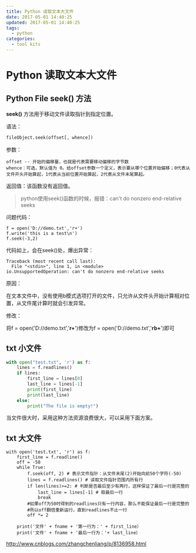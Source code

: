 ```yaml
---
title: Python 读取文本大文件
date: 2017-05-01 14:40:25
updated: 2017-05-01 14:40:25
tags:
  - python
categories:
  - tool kits
---
```


# Python 读取文本大文件

## Python File seek() 方法

**seek()** 方法用于移动文件读取指针到指定位置。

语法：

```python
fileObject.seek(offset[, whence])
```

参数：

```
offset -- 开始的偏移量，也就是代表需要移动偏移的字节数
whence：可选，默认值为 0。给offset参数一个定义，表示要从哪个位置开始偏移；0代表从文件开头开始算起，1代表从当前位置开始算起，2代表从文件末尾算起。
```

返回值：该函数没有返回值。

>  python使用seek()函数的时候，报错：can't do nonzero end-relative seeks

问题代码：

```
f = open('D://demo.txt','r+')
f.write('this is a test\n')
f.seek(-3,2)
```

代码如上，会在seek()处，爆出异常：

```
Traceback (most recent call last):
  File "<stdin>", line 1, in <module>
io.UnsupportedOperation: can't do nonzero end-relative seeks
```

原因：

在文本文件中，没有使用b模式选项打开的文件，只允许从文件头开始计算相对位置，从文件尾计算时就会引发异常。

修改：

将f = open('D://demo.txt','**r+**')修改为f = open('D://demo.txt','**rb+**')即可



## txt 小文件

```python
with open("test.txt", 'r') as f:
    lines = f.readlines()
    if lines:
        first_line = lines[0]
        last_line = lines[-1]
        print(first_line)
        print(last_line)
    else:
        print("The file is empty!")
```

当文件很大时，采用这种方法资源浪费很大，可以采用下面方案。



## txt 大文件

```
with open('test.txt', 'r') as f:
    first_line = f.readline()
    off = -50
    while True:
        f.seek(off, 2) # 表示文件指针：从文件末尾(2)开始向前50个字符(-50)
        lines = f.readlines() # 读取文件指针范围内所有行
        if len(lines)>=2: # 判断是否最后至少有两行，这样保证了最后一行是完整的
            last_line = lines[-1] # 取最后一行
            break
        #如果off为50时得到的readlines只有一行内容，那么不能保证最后一行是完整的
        #所以off翻倍重新运行，直到readlines不止一行
        off *= 2

    print('文件' + fname + '第一行为：' + first_line）
    print('文件' + fname + '最后一行为：'+ last_line）
```

http://www.cnblogs.com/zhangchenliang/p/8136958.html